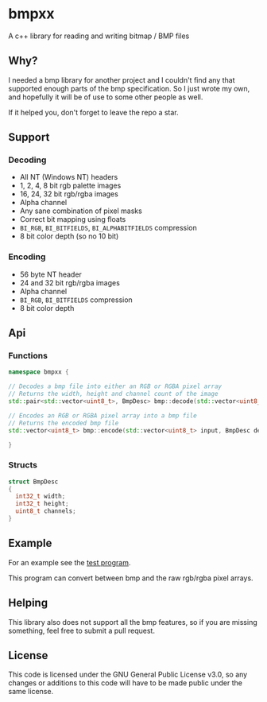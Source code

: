 # bmpxx

A c++ library for reading and writing bitmap / BMP files

## Why?

I needed a bmp library for another project and I couldn't find any that supported enough parts of the bmp specification. So I just wrote my own, and hopefully it will be of use to some other people as well.

If it helped you, don't forget to leave the repo a star.

## Support

### Decoding

- All NT (Windows NT) headers
- 1, 2, 4, 8 bit rgb palette images
- 16, 24, 32 bit rgb/rgba images
- Alpha channel
- Any sane combination of pixel masks
- Correct bit mapping using floats
- `BI_RGB`, `BI_BITFIELDS`, `BI_ALPHABITFIELDS` compression
- 8 bit color depth (so no 10 bit)

### Encoding

- 56 byte NT header
- 24 and 32 bit rgb/rgba images
- Alpha channel
- `BI_RGB`, `BI_BITFIELDS` compression
- 8 bit color depth

## Api

### Functions

```cpp
namespace bmpxx {

// Decodes a bmp file into either an RGB or RGBA pixel array
// Returns the width, height and channel count of the image
std::pair<std::vector<uint8_t>, BmpDesc> bmp::decode(std::vector<uint8_t> inputImage);

// Encodes an RGB or RGBA pixel array into a bmp file
// Returns the encoded bmp file
std::vector<uint8_t> bmp::encode(std::vector<uint8_t> input, BmpDesc desc);

}
```

### Structs

```cpp
struct BmpDesc
{
  int32_t width;
  int32_t height;
  uint8_t channels;
}
```

## Example

For an example see the [test program](https://github.com/rubikscraft/bmpxx/blob/master/test/main.cpp).

This program can convert between bmp and the raw rgb/rgba pixel arrays.

## Helping

This library also does not support all the bmp features, so if you are missing something, feel free to submit a pull request.

## License

This code is licensed under the GNU General Public License v3.0, so any changes or additions to this code will have to be made public under the same license.
